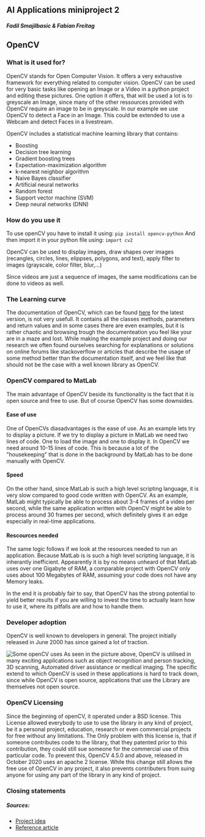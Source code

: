 ## AI Applications miniproject 2

##### Fadil Smajilbasic & Fabian Freitag

## OpenCV

### What is it used for?

OpenCV stands for Open Computer Vision. It offers a very exhaustive framework for everything related to computer vision. OpenCV can be used for very basic tasks like opening an Image or a Video in a python project and editing these pictures. One option it offers, that will be used a lot is to greyscale an Image, since many of the other ressources provided with OpenCV require an image to be in greyscale. In our example we use OpenCV to detect a Face in an Image. This could be extended to use a Webcam and detect Faces in a livestream.

OpenCV includes a statistical machine learning library that contains:

- Boosting
- Decision tree learning
- Gradient boosting trees
- Expectation-maximization algorithm
- k-nearest neighbor algorithm
- Naive Bayes classifier
- Artificial neural networks
- Random forest
- Support vector machine (SVM)
- Deep neural networks (DNN)

### How do you use it

To use openCV you have to install it using: `pip install opencv-python`
And then import it in your python file using: `import cv2`

OpenCV can be used to display images, draw shapes over images (recangles, circles, lines, elippses, polygons, and text), apply filter to images (grayscale, color filter, blur,...)

Since videos are just a sequence of images, the same modifications can be done to videos as well.

### The Learning curve

The documentation of OpenCV, which can be found [here](https://docs.opencv.org/4.5.5/) for the latest version, is not very usefull. It contains all the classes methods, parameters and return values and in some cases there are even examples, but it is rather chaotic and browsing trough the documenteation you feel like your are in a maze and lost. While making the example project and doing our research we often found ourselves searching for explanations or solutions on online forums like stackoverflow or articles that describe the usage of some method better than the documentation itself, and we feel like that should not be the case with a well known library as OpenCV.

### OpenCV compared to MatLab

The main advantage of OpenCV beside its functionality is the fact that it is open source and free to use. But of course OpenCV has some downsides. 
#### Ease of use
One of OpenCVs diasadvantages is the ease of use. As an example lets try to display a picture. If we try to display a picture in MatLab we need two lines of code. One to load the image and one to display it. In OpenCV we need around 10-15 lines of code. This is because a lot of the "housekeeping" that is done in the background by MatLab has to be done manually with OpenCV. 
#### Speed
On the other hand, since MatLab is such a high level scripting language, it is very slow compared to good code written with OpenCV. As an example, MatLab might typically be able to process about 3-4 frames of a video per second, while the same application written with OpenCV might be able to process around 30 frames per second, which definitely gives it an edge especially in real-time applications. 
#### Rescources needed
The same logic follows if we look at the resources needed to run an application. Because MatLab is is such a high level scripting language, it is inherantly inefficient. Appearently it is by no means unheard of that MatLab uses over one Gigabyte of RAM, a comparable project with OpenCV only uses about 100 Megabytes of RAM, assuming your code does not have any Memory leaks.

In the end it is probably fair to say, that OpenCV has the strong potential to yield better results if you are willing to invest the time to actually learn how to use it, where its pitfalls are and how to handle them.

### Developer adoption

OpenCV is well known to developers in general. The project initially released in June 2000 has since gained a lot of traction.

![Some openCV uses](https://user-images.githubusercontent.com/102037357/171344947-0553be0d-e06d-4557-9929-766124ffc6ac.JPG)
As seen in the picture above, OpenCV is utilised in many exciting applications such as object recognition and person tracking, 3D scanning, Automated driver assistance or medical imaging. The specific extend to which OpenCV is used in these applications is hard to track down, since while OpenCV is open source, applications that use the Library are themselves not open source.

### OpenCV Licensing

Since the beginning of openCV, it operated under a BSD license. This License allowed everybody to use to use the library in any kind of project, be it a personal project, education, research or even commercial projects for free without any limitations. The Only problem with this license is, that if someone contributes code to the library, that they patented prior to this contribution, they could still sue someone for the commercial use of this particular code. To prevent this, OpenCV 4.5.0 and above, released in October 2020 uses an apache 2 license. While this change still allows the free use of OpenCV in any project, it also prevents contributers from suing anyone for using any part of the library in any kind of project.

### Closing statements

##### Sources:

- [Project idea](https://itsourcecode.com/free-projects/python-projects/handwritten-digit-recognition-in-python-with-source-code/)
- [Reference article](https://pyimagesearch.com/2018/07/19/opencv-tutorial-a-guide-to-learn-opencv/)
